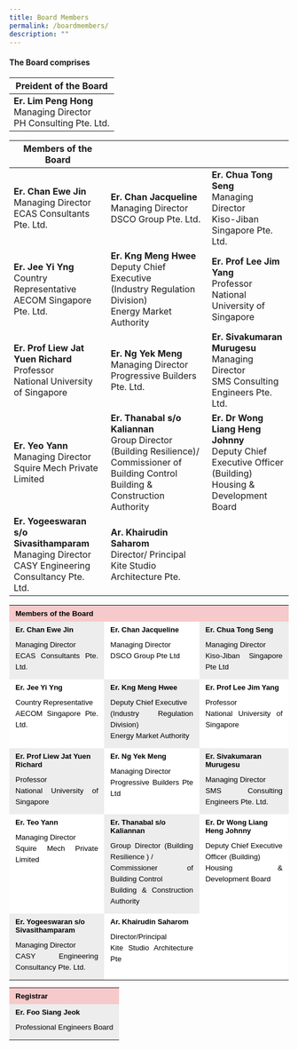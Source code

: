 ```yaml
---
title: Board Members
permalink: /boardmembers/
description: ""
---
```

#### The Board comprises



| Preident of the Board |
| -------- |
|**Er. Lim Peng Hong**<br>Managing Director<br>PH Consulting Pte. Ltd.|



| Members of the Board |  |  |
| -------- | -------- | -------- |
|**Er. Chan Ewe Jin**<br>Managing Director<br>ECAS Consultants Pte. Ltd.| **Er. Chan Jacqueline**<br>Managing Director<br>DSCO Group Pte. Ltd.| **Er. Chua Tong Seng**<br>Managing Director<br>Kiso-Jiban Singapore Pte. Ltd.|
|**Er. Jee Yi Yng**<br>Country Representative<br>AECOM Singapore Pte. Ltd. |**Er. Kng Meng Hwee**<br>Deputy Chief Executive <br>(Industry Regulation Division)<br>Energy Market Authority|**Er. Prof Lee Jim Yang**<br> Professor<br>National University of Singapore|
|**Er. Prof Liew Jat Yuen Richard**<br>Professor<br>National University of Singapore|**Er. Ng Yek Meng**<br>Managing Director<br>Progressive Builders Pte. Ltd.|**Er. Sivakumaran Murugesu**<br>Managing Director<br>SMS Consulting Engineers Pte. Ltd.|
|**Er. Yeo Yann**<br>Managing Director<br>Squire Mech Private Limited|**Er. Thanabal s/o Kaliannan**<br>Group Director (Building Resilience)/ Commissioner of Building Control<br>Building & Construction Authority|**Er. Dr Wong Liang Heng Johnny**<br>Deputy Chief Executive Officer (Building)<br>Housing & Development Board|
|**Er. Yogeeswaran s/o Sivasithamparam**<br>Managing Director<br>CASY Engineering Consultancy Pte. Ltd.|**Ar. Khairudin Saharom**<br>Director/ Principal<br>Kite Studio Architecture Pte.|  |


  

<table border="0" cellpadding="0" cellspacing="0" width="100%" style="color: rgb(68, 68, 68); font-family: Arial, Helvetica, sans-serif; font-size: 13.3333px; font-style: normal; font-variant-ligatures: normal; font-variant-caps: normal; font-weight: 400; letter-spacing: normal; orphans: 2; text-align: start; text-transform: none; white-space: normal; widows: 2; word-spacing: 0px; -webkit-text-stroke-width: 0px; text-decoration-thickness: initial; text-decoration-style: initial; text-decoration-color: initial;"><tbody><tr><td colspan="3" class="black-pink" style="background-color: rgb(246, 202, 202); color: rgb(0, 0, 0); font-weight: bold; padding: 7px 11px; margin-bottom: 10px;">Members of the Board</td></tr><tr><td class="black-grey" width="34%" valign="top" style="background-color: rgb(237, 237, 237); color: rgb(0, 0, 0); padding: 7px 11px;"><span class="name" style="margin: 0px; border: 0px; outline: 0px; font-size: small; vertical-align: baseline; font-weight: bold;">Er. Chan Ewe Jin</span><address style="margin: 0px; border: 0px; outline: 0px; font-size: 13.3333px; vertical-align: baseline; font-style: normal;"><p style="margin: 0px; border: 0px; outline: 0px; font-size: 10pt; vertical-align: baseline; padding: 10px 0px 5px; line-height: 20px; text-align: justify;">Managing Director<br>ECAS Consultants Pte. Ltd.<br></p></address></td><td class="black-white" width="34%" valign="top" style="background-color: rgb(255, 255, 255); color: rgb(0, 0, 0); padding: 7px 11px;"><span class="name" style="margin: 0px; border: 0px; outline: 0px; font-size: small; vertical-align: baseline; font-weight: bold;">Er. Chan Jacqueline</span><address style="margin: 0px; border: 0px; outline: 0px; font-size: 13.3333px; vertical-align: baseline; font-style: normal;"><p style="margin: 0px; border: 0px; outline: 0px; font-size: 10pt; vertical-align: baseline; padding: 10px 0px 5px; line-height: 20px; text-align: justify;">Managing Director<br>DSCO Group Pte Ltd<br></p></address></td><td class="black-grey" valign="top" style="background-color: rgb(237, 237, 237); color: rgb(0, 0, 0); padding: 7px 11px;"><span class="name" style="margin: 0px; border: 0px; outline: 0px; font-size: small; vertical-align: baseline; font-weight: bold;">Er. Chua Tong Seng</span><address style="margin: 0px; border: 0px; outline: 0px; font-size: 13.3333px; vertical-align: baseline; font-style: normal;"><p style="margin: 0px; border: 0px; outline: 0px; font-size: 10pt; vertical-align: baseline; padding: 10px 0px 5px; line-height: 20px; text-align: justify;">Managing Director<br>Kiso-Jiban Singapore Pte Ltd<br></p></address></td></tr><tr><td class="black-white" valign="top" style="background-color: rgb(255, 255, 255); color: rgb(0, 0, 0); padding: 7px 11px;"><span class="name" style="margin: 0px; border: 0px; outline: 0px; font-size: small; vertical-align: baseline; font-weight: bold;">Er. Jee Yi Yng</span><address style="margin: 0px; border: 0px; outline: 0px; font-size: 13.3333px; vertical-align: baseline; font-style: normal;"><p style="margin: 0px; border: 0px; outline: 0px; font-size: 10pt; vertical-align: baseline; padding: 10px 0px 5px; line-height: 20px; text-align: justify;">Country Representative<br>AECOM Singapore Pte. Ltd.<br></p></address></td><td class="black-grey" valign="top" style="background-color: rgb(237, 237, 237); color: rgb(0, 0, 0); padding: 7px 11px;"><span class="name" style="margin: 0px; border: 0px; outline: 0px; font-size: small; vertical-align: baseline; font-weight: bold;">Er. Kng Meng Hwee</span><address style="margin: 0px; border: 0px; outline: 0px; font-size: 13.3333px; vertical-align: baseline; font-style: normal;"><p style="margin: 0px; border: 0px; outline: 0px; font-size: 10pt; vertical-align: baseline; padding: 10px 0px 5px; line-height: 20px; text-align: justify;">Deputy Chief Executive<br>(Industry Regulation Division)<br>Energy Market Authority<br></p></address></td><td class="black-white" valign="top" style="background-color: rgb(255, 255, 255); color: rgb(0, 0, 0); padding: 7px 11px;"><span class="name" style="margin: 0px; border: 0px; outline: 0px; font-size: small; vertical-align: baseline; font-weight: bold;">Er. Prof Lee Jim Yang</span><address style="margin: 0px; border: 0px; outline: 0px; font-size: 13.3333px; vertical-align: baseline; font-style: normal;"><p style="margin: 0px; border: 0px; outline: 0px; font-size: 10pt; vertical-align: baseline; padding: 10px 0px 5px; line-height: 20px; text-align: justify;">Professor<br>National University of Singapore<br></p></address></td></tr><tr><td class="black-grey" valign="top" style="background-color: rgb(237, 237, 237); color: rgb(0, 0, 0); padding: 7px 11px;"><span class="name" style="margin: 0px; border: 0px; outline: 0px; font-size: small; vertical-align: baseline; font-weight: bold;">Er. Prof Liew Jat Yuen Richard</span><address style="margin: 0px; border: 0px; outline: 0px; font-size: 13.3333px; vertical-align: baseline; font-style: normal;"><p style="margin: 0px; border: 0px; outline: 0px; font-size: 10pt; vertical-align: baseline; padding: 10px 0px 5px; line-height: 20px; text-align: justify;">Professor<br>National University of Singapore<br></p></address></td><td class="black-white" valign="top" style="background-color: rgb(255, 255, 255); color: rgb(0, 0, 0); padding: 7px 11px;"><span class="name" style="margin: 0px; border: 0px; outline: 0px; font-size: small; vertical-align: baseline; font-weight: bold;">Er. Ng Yek Meng</span><address style="margin: 0px; border: 0px; outline: 0px; font-size: 13.3333px; vertical-align: baseline; font-style: normal;"><p style="margin: 0px; border: 0px; outline: 0px; font-size: 10pt; vertical-align: baseline; padding: 10px 0px 5px; line-height: 20px; text-align: justify;">Managing Director<br>Progressive Builders Pte Ltd<br></p></address></td><td class="black-grey" valign="top" style="background-color: rgb(237, 237, 237); color: rgb(0, 0, 0); padding: 7px 11px;"><span class="name" style="margin: 0px; border: 0px; outline: 0px; font-size: small; vertical-align: baseline; font-weight: bold;">Er. Sivakumaran Murugesu</span><address style="margin: 0px; border: 0px; outline: 0px; font-size: 13.3333px; vertical-align: baseline; font-style: normal;"><p style="margin: 0px; border: 0px; outline: 0px; font-size: 10pt; vertical-align: baseline; padding: 10px 0px 5px; line-height: 20px; text-align: justify;">Managing Director<br>SMS Consulting Engineers Pte. Ltd.<br></p></address></td></tr><tr><td class="black-white" valign="top" style="background-color: rgb(255, 255, 255); color: rgb(0, 0, 0); padding: 7px 11px;"><span class="name" style="margin: 0px; border: 0px; outline: 0px; font-size: small; vertical-align: baseline; font-weight: bold;">Er. Teo Yann</span><address style="margin: 0px; border: 0px; outline: 0px; font-size: 13.3333px; vertical-align: baseline; font-style: normal;"><p style="margin: 0px; border: 0px; outline: 0px; font-size: 10pt; vertical-align: baseline; padding: 10px 0px 5px; line-height: 20px; text-align: justify;">Managing Director<br>Squire Mech Private Limited</p></address></td><td class="black-grey" valign="top" style="background-color: rgb(237, 237, 237); color: rgb(0, 0, 0); padding: 7px 11px;"><span class="name" style="margin: 0px; border: 0px; outline: 0px; font-size: small; vertical-align: baseline; font-weight: bold;">Er. Thanabal s/o Kaliannan</span><address style="margin: 0px; border: 0px; outline: 0px; font-size: 13.3333px; vertical-align: baseline; font-style: normal;"><p style="margin: 0px; border: 0px; outline: 0px; font-size: 10pt; vertical-align: baseline; padding: 10px 0px 5px; line-height: 20px; text-align: justify;">Group Director (Building Resilience ) /<br>Commissioner of Building Control<br>Building &amp; Construction Authority</p></address></td><td class="black-white" valign="top" style="background-color: rgb(255, 255, 255); color: rgb(0, 0, 0); padding: 7px 11px;"><span class="name" style="margin: 0px; border: 0px; outline: 0px; font-size: small; vertical-align: baseline; font-weight: bold;">Er. Dr Wong Liang Heng Johnny</span><address style="margin: 0px; border: 0px; outline: 0px; font-size: 13.3333px; vertical-align: baseline; font-style: normal;"><p style="margin: 0px; border: 0px; outline: 0px; font-size: 10pt; vertical-align: baseline; padding: 10px 0px 5px; line-height: 20px; text-align: justify;">Deputy Chief Executive Officer (Building)<br>Housing &amp; Development Board<br></p></address></td></tr><tr><td class="black-grey" valign="top" style="background-color: rgb(237, 237, 237); color: rgb(0, 0, 0); padding: 7px 11px;"><span class="name" style="margin: 0px; border: 0px; outline: 0px; font-size: small; vertical-align: baseline; font-weight: bold;">Er. Yogeeswaran s/o Sivasithamparam</span><address style="margin: 0px; border: 0px; outline: 0px; font-size: 13.3333px; vertical-align: baseline; font-style: normal;"><p style="margin: 0px; border: 0px; outline: 0px; font-size: 10pt; vertical-align: baseline; padding: 10px 0px 5px; line-height: 20px; text-align: justify;">Managing Director<br>CASY Engineering Consultancy Pte. Ltd.<br></p></address></td><td class="black-white" valign="top" style="background-color: rgb(255, 255, 255); color: rgb(0, 0, 0); padding: 7px 11px;"><span class="name" style="margin: 0px; border: 0px; outline: 0px; font-size: small; vertical-align: baseline; font-weight: bold;">Ar. Khairudin Saharom</span><address style="margin: 0px; border: 0px; outline: 0px; font-size: 13.3333px; vertical-align: baseline; font-style: normal;"><p style="margin: 0px; border: 0px; outline: 0px; font-size: 10pt; vertical-align: baseline; padding: 10px 0px 5px; line-height: 20px; text-align: justify;">Director/Principal<br>Kite Studio Architecture Pte</p></address></td><td class="black-white" valign="top" style="background-color: rgb(255, 255, 255); color: rgb(0, 0, 0); padding: 7px 11px;">&nbsp;</td></tr></tbody></table>

  

<table border="0" cellpadding="0" cellspacing="0" width="100%" style="color: rgb(68, 68, 68); font-family: Arial, Helvetica, sans-serif; font-size: 13.3333px; font-style: normal; font-variant-ligatures: normal; font-variant-caps: normal; font-weight: 400; letter-spacing: normal; orphans: 2; text-align: start; text-transform: none; white-space: normal; widows: 2; word-spacing: 0px; -webkit-text-stroke-width: 0px; text-decoration-thickness: initial; text-decoration-style: initial; text-decoration-color: initial;"><tbody><tr><td colspan="3" class="black-pink" style="background-color: rgb(246, 202, 202); color: rgb(0, 0, 0); font-weight: bold; padding: 7px 11px; margin-bottom: 10px;">Registrar</td></tr><tr><td class="black-grey" style="background-color: rgb(237, 237, 237); color: rgb(0, 0, 0); padding: 7px 11px;"><span class="name" style="margin: 0px; border: 0px; outline: 0px; font-size: small; vertical-align: baseline; font-weight: bold;">Er. Foo Siang Jeok</span><address style="margin: 0px; border: 0px; outline: 0px; font-size: 13.3333px; vertical-align: baseline; font-style: normal;"><p style="margin: 0px; border: 0px; outline: 0px; font-size: 10pt; vertical-align: baseline; padding: 10px 0px 5px; line-height: 20px; text-align: justify;">Professional Engineers Board</p></address></td></tr></tbody></table>